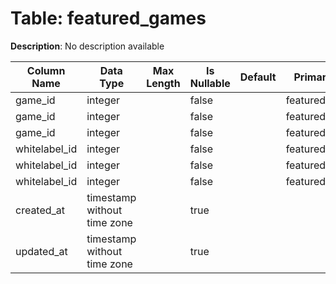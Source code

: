 # Table: featured_games

**Description**: No description available

| Column Name | Data Type | Max Length | Is Nullable | Default | Primary Key | Foreign Key |
|-------------|-----------|------------|-------------|---------|-------------|-------------|
| game_id | integer |  | false |  | featured_games | games |
| game_id | integer |  | false |  | featured_games | featured_games |
| game_id | integer |  | false |  | featured_games | featured_games |
| whitelabel_id | integer |  | false |  | featured_games | featured_games |
| whitelabel_id | integer |  | false |  | featured_games | featured_games |
| whitelabel_id | integer |  | false |  | featured_games | whitelabels |
| created_at | timestamp without time zone |  | true |  |  |  |
| updated_at | timestamp without time zone |  | true |  |  |  |
